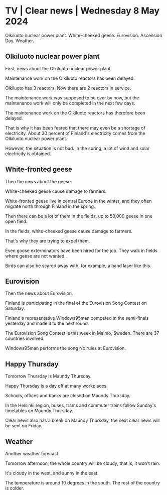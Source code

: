 # TV \| Clear news \| Wednesday 8 May 2024

Olkiluoto nuclear power plant. White-cheeked geese. Eurovision. Ascension Day. Weather.

## Olkiluoto nuclear power plant

First, news about the Olkiluoto nuclear power plant.

Maintenance work on the Olkiluoto reactors has been delayed.

Olkiluoto has 3 reactors. Now there are 2 reactors in service.

The maintenance work was supposed to be over by now, but the maintenance work will only be completed in the next few days.

The maintenance work on the Olkiluoto reactors has therefore been delayed.

That is why it has been feared that there may even be a shortage of electricity. About 30 percent of Finland's electricity comes from the Olkiluoto nuclear power plant.

However, the situation is not bad. In the spring, a lot of wind and solar electricity is obtained.

## White-fronted geese

Then the news about the geese.

White-cheeked geese cause damage to farmers.

White-fronted geese live in central Europe in the winter, and they often migrate north through Finland in the spring.

Then there can be a lot of them in the fields, up to 50,000 geese in one open field.

In the fields, white-cheeked geese cause damage to farmers.

That's why they are trying to expel them.

Even goose exterminators have been hired for the job. They walk in fields where geese are not wanted.

Birds can also be scared away with, for example, a hand laser like this.

## Eurovision

Then the news about Eurovision.

Finland is participating in the final of the Eurovision Song Contest on Saturday.

Finland's representative Windows95man competed in the semi-finals yesterday and made it to the next round.

The Eurovision Song Contest is this week in Malmö, Sweden. There are 37 countries involved.

Windows95man performs the song No rules at Eurovision.

## Happy Thursday

Tomorrow Thursday is Maundy Thursday.

Happy Thursday is a day off at many workplaces.

Schools, offices and banks are closed on Maundy Thursday.

In the Helsinki region, buses, trams and commuter trains follow Sunday's timetables on Maundy Thursday.

Clear news also has a break on Maundy Thursday, the next clear news will be sent on Friday.

## Weather

Another weather forecast.

Tomorrow afternoon, the whole country will be cloudy, that is, it won't rain.

It's cloudy in the west, and sunny in the east.

The temperature is around 10 degrees in the south. The rest of the country is colder.

